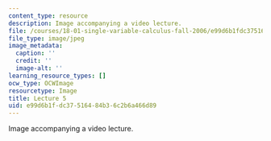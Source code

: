 ```yaml
---
content_type: resource
description: Image accompanying a video lecture.
file: /courses/18-01-single-variable-calculus-fall-2006/e99d6b1fdc37516484b36c2b6a466d89_lec05.jpg
file_type: image/jpeg
image_metadata:
  caption: ''
  credit: ''
  image-alt: ''
learning_resource_types: []
ocw_type: OCWImage
resourcetype: Image
title: Lecture 5
uid: e99d6b1f-dc37-5164-84b3-6c2b6a466d89
---
```

Image accompanying a video lecture.


